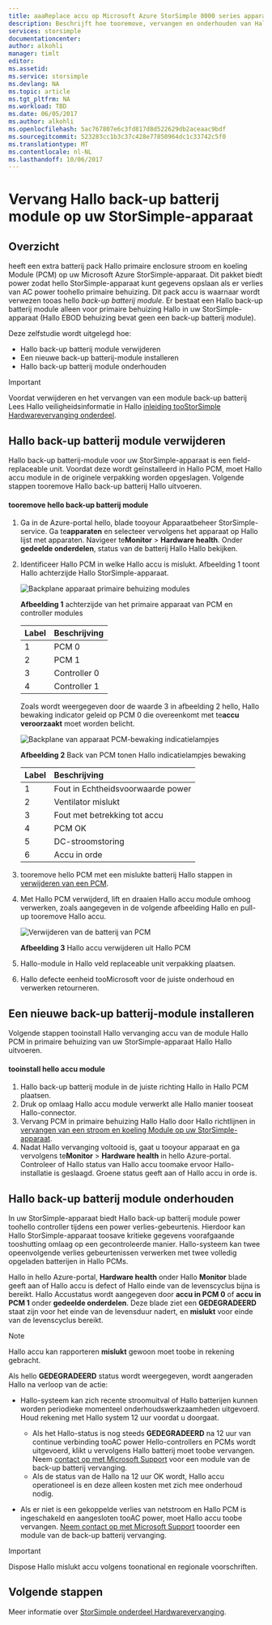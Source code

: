 ```yaml
---
title: aaaReplace accu op Microsoft Azure StorSimple 8000 series apparaat | Microsoft Docs
description: Beschrijft hoe tooremove, vervangen en onderhouden van Hallo back-up batterij module op uw StorSimple-apparaat.
services: storsimple
documentationcenter: 
author: alkohli
manager: timlt
editor: 
ms.assetid: 
ms.service: storsimple
ms.devlang: NA
ms.topic: article
ms.tgt_pltfrm: NA
ms.workload: TBD
ms.date: 06/05/2017
ms.author: alkohli
ms.openlocfilehash: 5ac767807e6c3fd817d8d522629db2aceaac9bdf
ms.sourcegitcommit: 523283cc1b3c37c428e77850964dc1c33742c5f0
ms.translationtype: MT
ms.contentlocale: nl-NL
ms.lasthandoff: 10/06/2017
---
```

# <a name="replace-hello-backup-battery-module-on-your-storsimple-device"></a>Vervang Hallo back-up batterij module op uw StorSimple-apparaat

## <a name="overview"></a>Overzicht
heeft een extra batterij pack Hallo primaire enclosure stroom en koeling Module (PCM) op uw Microsoft Azure StorSimple-apparaat. Dit pakket biedt power zodat hello StorSimple-apparaat kunt gegevens opslaan als er verlies van AC power toohello primaire behuizing. Dit pack accu is waarnaar wordt verwezen tooas hello *back-up batterij module*. Er bestaat een Hallo back-up batterij module alleen voor primaire behuizing Hallo in uw StorSimple-apparaat (Hallo EBOD behuizing bevat geen een back-up batterij module).

Deze zelfstudie wordt uitgelegd hoe:

* Hallo back-up batterij module verwijderen
* Een nieuwe back-up batterij-module installeren
* Hallo back-up batterij module onderhouden

> [!IMPORTANT]
> Voordat verwijderen en het vervangen van een module back-up batterij Lees Hallo veiligheidsinformatie in Hallo [inleiding tooStorSimple Hardwarevervanging onderdeel](storsimple-8000-hardware-component-replacement.md).


## <a name="remove-hello-backup-battery-module"></a>Hallo back-up batterij module verwijderen
Hallo back-up batterij-module voor uw StorSimple-apparaat is een field-replaceable unit. Voordat deze wordt geïnstalleerd in Hallo PCM, moet Hallo accu module in de originele verpakking worden opgeslagen. Volgende stappen tooremove Hallo back-up batterij Hallo uitvoeren.

#### <a name="tooremove-hello-backup-battery-module"></a>tooremove hello back-up batterij module
1. Ga in de Azure-portal hello, blade tooyour Apparaatbeheer StorSimple-service. Ga te**apparaten** en selecteer vervolgens het apparaat op Hallo lijst met apparaten. Navigeer te**Monitor** > **Hardware health**. Onder **gedeelde onderdelen**, status van de batterij Hallo Hallo bekijken.
2. Identificeer Hallo PCM in welke Hallo accu is mislukt. Afbeelding 1 toont Hallo achterzijde Hallo StorSimple-apparaat.
   
    ![Backplane apparaat primaire behuizing modules](./media/storsimple-battery-replacement/IC740994.png)
   
    **Afbeelding 1** achterzijde van het primaire apparaat van PCM en controller modules
   
   | Label | Beschrijving |
   |:--- |:--- |
   | 1 |PCM 0 |
   | 2 |PCM 1 |
   | 3 |Controller 0 |
   | 4 |Controller 1 |
   
    Zoals wordt weergegeven door de waarde 3 in afbeelding 2 hello, Hallo bewaking indicator geleid op PCM 0 die overeenkomt met te**accu veroorzaakt** moet worden belicht.
   
    ![Backplane van apparaat PCM-bewaking indicatielampjes](./media/storsimple-battery-replacement/IC740992.png)
   
    **Afbeelding 2** Back van PCM tonen Hallo indicatielampjes bewaking
   
   | Label | Beschrijving |
   |:--- |:--- |
   | 1 |Fout in Echtheidsvoorwaarde power |
   | 2 |Ventilator mislukt |
   | 3 |Fout met betrekking tot accu |
   | 4 |PCM OK |
   | 5 |DC-stroomstoring |
   | 6 |Accu in orde |
3. tooremove hello PCM met een mislukte batterij Hallo stappen in [verwijderen van een PCM](storsimple-power-cooling-module-replacement.md#remove-a-pcm).
4. Met Hallo PCM verwijderd, lift en draaien Hallo accu module omhoog verwerken, zoals aangegeven in de volgende afbeelding Hallo en pull-up tooremove Hallo accu.
   
    ![Verwijderen van de batterij van PCM](./media/storsimple-battery-replacement/IC741019.png)
   
    **Afbeelding 3** Hallo accu verwijderen uit Hallo PCM
5. Hallo-module in Hallo veld replaceable unit verpakking plaatsen.
6. Hallo defecte eenheid tooMicrosoft voor de juiste onderhoud en verwerken retourneren.

## <a name="install-a-new-backup-battery-module"></a>Een nieuwe back-up batterij-module installeren
Volgende stappen tooinstall Hallo vervanging accu van de module Hallo PCM in primaire behuizing van uw StorSimple-apparaat Hallo Hallo uitvoeren.

#### <a name="tooinstall-hello-battery-module"></a>tooinstall hello accu module
1. Hallo back-up batterij module in de juiste richting Hallo in Hallo PCM plaatsen.
2. Druk op omlaag Hallo accu module verwerkt alle Hallo manier tooseat Hallo-connector.
3. Vervang PCM in primaire behuizing Hallo Hallo door Hallo richtlijnen in [vervangen van een stroom en koeling Module op uw StorSimple-apparaat](storsimple-power-cooling-module-replacement.md).
4. Nadat Hallo vervanging voltooid is, gaat u tooyour apparaat en ga vervolgens te**Monitor** > **Hardware health** in hello Azure-portal. Controleer of Hallo status van Hallo accu toomake ervoor Hallo-installatie is geslaagd. Groene status geeft aan of Hallo accu in orde is.

## <a name="maintain-hello-backup-battery-module"></a>Hallo back-up batterij module onderhouden
In uw StorSimple-apparaat biedt Hallo back-up batterij module power toohello controller tijdens een power verlies-gebeurtenis. Hierdoor kan Hallo StorSimple-apparaat toosave kritieke gegevens voorafgaande tooshutting omlaag op een gecontroleerde manier. Hallo-systeem kan twee opeenvolgende verlies gebeurtenissen verwerken met twee volledig opgeladen batterijen in Hallo PCMs.

Hallo in hello Azure-portal, **Hardware health** onder Hallo **Monitor** blade geeft aan of Hallo accu is defect of Hallo einde van de levenscyclus bijna is bereikt. Hallo Accustatus wordt aangegeven door **accu in PCM 0** of **accu in PCM 1** onder **gedeelde onderdelen**. Deze blade ziet een **GEDEGRADEERD** staat zijn voor het einde van de levensduur nadert, en **mislukt** voor einde van de levenscyclus bereikt.

> [!NOTE]
> Hallo accu kan rapporteren **mislukt** gewoon moet toobe in rekening gebracht.


Als hello **GEDEGRADEERD** status wordt weergegeven, wordt aangeraden Hallo na verloop van de actie:

* Hallo-systeem kan zich recente stroomuitval of Hallo batterijen kunnen worden periodieke momenteel onderhoudswerkzaamheden uitgevoerd. Houd rekening met Hallo system 12 uur voordat u doorgaat.
  
  * Als het Hallo-status is nog steeds **GEDEGRADEERD** na 12 uur van continue verbinding tooAC power Hello-controllers en PCMs wordt uitgevoerd, klikt u vervolgens Hallo batterij moet toobe vervangen. Neem [contact op met Microsoft Support](storsimple-8000-contact-microsoft-support.md) voor een module van de back-up batterij vervanging.
  * Als de status van de Hallo na 12 uur OK wordt, Hallo accu operationeel is en deze alleen kosten met zich mee onderhoud nodig.
* Als er niet is een gekoppelde verlies van netstroom en Hallo PCM is ingeschakeld en aangesloten tooAC power, moet Hallo accu toobe vervangen. [Neem contact op met Microsoft Support](storsimple-8000-contact-microsoft-support.md) tooorder een module van de back-up batterij vervanging.

> [!IMPORTANT]
> Dispose Hallo mislukt accu volgens toonational en regionale voorschriften.

## <a name="next-steps"></a>Volgende stappen
Meer informatie over [StorSimple onderdeel Hardwarevervanging](storsimple-8000-hardware-component-replacement.md).

